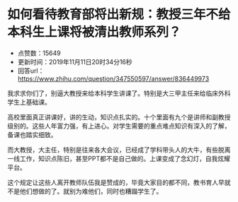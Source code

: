 # 如何看待教育部将出新规：教授三年不给本科生上课将被清出教师系列？
- 点赞数：15649
- 更新时间：2019年11月11日20时34分16秒
- 回答url：https://www.zhihu.com/question/347550597/answer/836449973
<body>
 <p data-pid="4FjLNa1Z">我求求你们了，别逼大教授来给本科学生讲课了。特别是大三甲主任来给临床外科学生上基础课。</p>
 <p data-pid="rQaYefZT">高校里面真正讲课好，讲的生动，知识点扎实的。十个里面有九个是讲师和副教授级别的。这些人年富力强，有上进心。对学生需要的重点难点知识有深入的了解，备课也踏实细致。</p>
 <p data-pid="HKyt-ZGW">而大教授，大主任，特别是往来各大会议，已经成了学科带头人的大牛，有些脱离一线工作，知识点陈旧，甚至PPT都不是自己做的。上课变成了念幻灯，自我炫耀平台。</p>
 <p data-pid="CPf-91Yc">这个规定让这些人离开教师队伍我是赞成的，毕竟大家目的都不同，教书育人早就不是他们想做的了。就别为难他们，同时也糟蹋学生了。</p><a data-draft-node="block" data-draft-type="mcn-link-card" data-mcn-id="1177322894325092352"></a>
 <p></p>
</body>